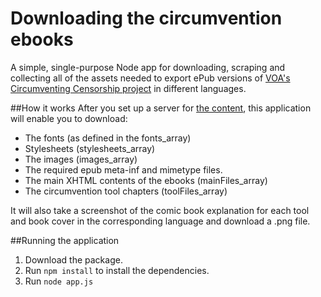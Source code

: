 # Downloading the circumvention ebooks
A simple, single-purpose Node app for downloading, scraping and collecting all of the assets needed to export ePub versions of [VOA's Circumventing Censorship project](projects.voanews.com/circumvention/) in different languages. 

##How it works
After you set up a server for [the content](https://github.com/bbgvisualjournalist/circumventing-censorship), this application will enable you to download:
* The fonts (as defined in the fonts_array)
* Stylesheets (stylesheets_array)
* The images (images_array)
* The required epub meta-inf and mimetype files.
* The main XHTML contents of the ebooks (mainFiles_array)
* The circumvention tool chapters (toolFiles_array)

It will also take a screenshot of the comic book explanation for each tool and book cover in the corresponding language and download a .png file.

##Running the application
1. Download the package. 
2. Run ```npm install``` to install the dependencies.
3. Run ```node app.js```
